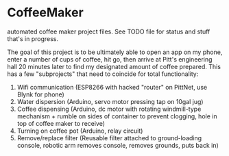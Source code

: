 # CoffeeMaker
automated coffee maker project files. See TODO file for status and stuff that's in progress.


The goal of this project is to be ultimately able to open an app on my phone, enter a number of cups of coffee, hit go, then arrive at Pitt's engineering hall 20 minutes later to find my designated amount of coffee prepared. This has a few "subprojects" that need to coincide for total functionality:
1. Wifi communication (ESP8266 with hacked "router" on PittNet, use Blynk for phone)
2. Water dispersion (Arduino, servo motor pressing tap on 10gal jug)
3. Coffee dispensing (Arduino, dc motor with rotating windmill-type mechanism + rumble on sides of container to prevent clogging, hole in top of coffee maker to receive)
4. Turning on coffee pot (Arduino, relay circuit)
5. Remove/replace filter (Reusable filter attached to ground-loading console, robotic arm removes console, removes grounds, puts back in)
